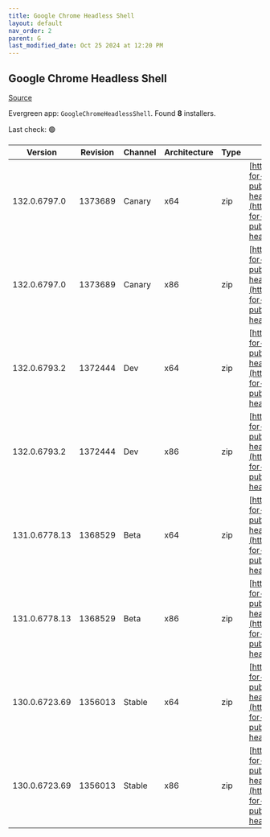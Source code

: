 ```yaml
---
title: Google Chrome Headless Shell
layout: default
nav_order: 2
parent: G
last_modified_date: Oct 25 2024 at 12:20 PM
---
```


## Google Chrome Headless Shell

[Source](https://googlechromelabs.github.io/chrome-for-testing/)

Evergreen app: `GoogleChromeHeadlessShell`. Found **8** installers.

Last check: 🟢

| Version       | Revision | Channel | Architecture | Type | URI                                                                                                                                                                                                                          |
| ------------- | -------- | ------- | ------------ | ---- | ---------------------------------------------------------------------------------------------------------------------------------------------------------------------------------------------------------------------------- |
| 132.0.6797.0  | 1373689  | Canary  | x64          | zip  | [https://storage.googleapis.com/chrome-for-testing-public/132.0.6797.0/win64/chrome-headless-shell-win64.zip](https://storage.googleapis.com/chrome-for-testing-public/132.0.6797.0/win64/chrome-headless-shell-win64.zip)   |
| 132.0.6797.0  | 1373689  | Canary  | x86          | zip  | [https://storage.googleapis.com/chrome-for-testing-public/132.0.6797.0/win32/chrome-headless-shell-win32.zip](https://storage.googleapis.com/chrome-for-testing-public/132.0.6797.0/win32/chrome-headless-shell-win32.zip)   |
| 132.0.6793.2  | 1372444  | Dev     | x64          | zip  | [https://storage.googleapis.com/chrome-for-testing-public/132.0.6793.2/win64/chrome-headless-shell-win64.zip](https://storage.googleapis.com/chrome-for-testing-public/132.0.6793.2/win64/chrome-headless-shell-win64.zip)   |
| 132.0.6793.2  | 1372444  | Dev     | x86          | zip  | [https://storage.googleapis.com/chrome-for-testing-public/132.0.6793.2/win32/chrome-headless-shell-win32.zip](https://storage.googleapis.com/chrome-for-testing-public/132.0.6793.2/win32/chrome-headless-shell-win32.zip)   |
| 131.0.6778.13 | 1368529  | Beta    | x64          | zip  | [https://storage.googleapis.com/chrome-for-testing-public/131.0.6778.13/win64/chrome-headless-shell-win64.zip](https://storage.googleapis.com/chrome-for-testing-public/131.0.6778.13/win64/chrome-headless-shell-win64.zip) |
| 131.0.6778.13 | 1368529  | Beta    | x86          | zip  | [https://storage.googleapis.com/chrome-for-testing-public/131.0.6778.13/win32/chrome-headless-shell-win32.zip](https://storage.googleapis.com/chrome-for-testing-public/131.0.6778.13/win32/chrome-headless-shell-win32.zip) |
| 130.0.6723.69 | 1356013  | Stable  | x64          | zip  | [https://storage.googleapis.com/chrome-for-testing-public/130.0.6723.69/win64/chrome-headless-shell-win64.zip](https://storage.googleapis.com/chrome-for-testing-public/130.0.6723.69/win64/chrome-headless-shell-win64.zip) |
| 130.0.6723.69 | 1356013  | Stable  | x86          | zip  | [https://storage.googleapis.com/chrome-for-testing-public/130.0.6723.69/win32/chrome-headless-shell-win32.zip](https://storage.googleapis.com/chrome-for-testing-public/130.0.6723.69/win32/chrome-headless-shell-win32.zip) |
